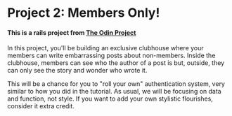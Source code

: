 <h1>Project 2: Members Only!</h1>

<h4>This is a rails project from <a href="http://www.theodinproject.com/ruby-on-rails/authentication">The Odin Project</a></h4>

<p>In this project, you'll be building an exclusive clubhouse where your members can write embarrassing posts about non-members. Inside the clubhouse, members can see who the author of a post is but, outside, they can only see the story and wonder who wrote it.</p>

<p>This will be a chance for you to "roll your own" authentication system, very similar to how you did in the tutorial. As usual, we will be focusing on data and function, not style. If you want to add your own stylistic flourishes, consider it extra credit.</p>